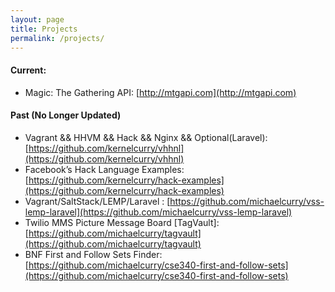 ```yaml
---
layout: page
title: Projects
permalink: /projects/
---
```


#### Current:
- Magic: The Gathering API: [http://mtgapi.com](http://mtgapi.com)

#### Past (No Longer Updated)
- Vagrant && HHVM && Hack && Nginx && Optional(Laravel): [https://github.com/kernelcurry/vhhnl](https://github.com/kernelcurry/vhhnl)
- Facebook’s Hack Language Examples: [https://github.com/kernelcurry/hack-examples](https://github.com/kernelcurry/hack-examples)
- Vagrant/SaltStack/LEMP/Laravel : [https://github.com/michaelcurry/vss-lemp-laravel](https://github.com/michaelcurry/vss-lemp-laravel)
- Twilio MMS Picture Message Board [TagVault]: [https://github.com/michaelcurry/tagvault](https://github.com/michaelcurry/tagvault)
- BNF First and Follow Sets Finder: [https://github.com/michaelcurry/cse340-first-and-follow-sets](https://github.com/michaelcurry/cse340-first-and-follow-sets)